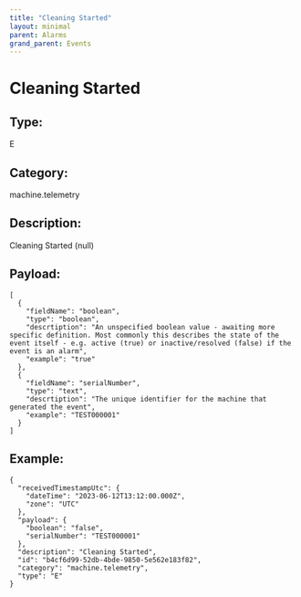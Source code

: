 ```yaml
---
title: "Cleaning Started"
layout: minimal
parent: Alarms
grand_parent: Events
---
```


# Cleaning Started

## Type:

E

## Category:

machine.telemetry

## Description: 

Cleaning Started (null)

## Payload:

```
[
  {
    "fieldName": "boolean",
    "type": "boolean",
    "descrtiption": "An unspecified boolean value - awaiting more specific definition. Most commonly this describes the state of the event itself - e.g. active (true) or inactive/resolved (false) if the event is an alarm",
    "example": "true"
  },
  {
    "fieldName": "serialNumber",
    "type": "text",
    "descrtiption": "The unique identifier for the machine that generated the event",
    "example": "TEST000001"
  }
]
```

## Example:

```
{
  "receivedTimestampUtc": {
    "dateTime": "2023-06-12T13:12:00.000Z",
    "zone": "UTC"
  },
  "payload": {
    "boolean": "false",
    "serialNumber": "TEST000001"
  },
  "description": "Cleaning Started",
  "id": "b4cf6d99-52db-4bde-9850-5e562e183f82",
  "category": "machine.telemetry",
  "type": "E"
}
```
